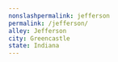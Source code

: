 ```yaml
---
﻿nonslashpermalink: jefferson
permalink: /jefferson/
alley: Jefferson
city: Greencastle
state: Indiana
---
```

